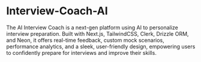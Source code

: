 # Interview-Coach-AI
The AI Interview Coach is a next-gen platform using AI to personalize interview preparation. Built with Next.js, TailwindCSS, Clerk, Drizzle ORM, and Neon, it offers real-time feedback, custom mock scenarios, performance analytics, and a sleek, user-friendly design, empowering users to confidently prepare for interviews and improve their skills.
